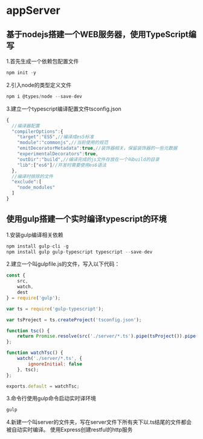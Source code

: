 # appServer
## 基于nodejs搭建一个WEB服务器，使用TypeScript编写

1.首先生成一个依赖包配置文件
```javascript
npm init -y
```
2.引入node的类型定义文件
```javascript
npm i @types/node --save-dev
```
3.建立一个typescript编译配置文件tsconfig.json
```javascript
{
  //编译器配置
  "compilerOptions":{
    "target":"ES5",//编译成es5标准
    "module":"commonjs",//当前使用的规范
    "emitDecoratorMetadata":true,//装饰器相关，保留装饰器的一些元数据
    "experimentalDecorators":true,
    "outDir":"build",//编译完成的js文件存放在一个叫build的目录
    "lib":["es6"]//开发时需要使用es6语法
  },
  //编译时排除的文件
  "exclude":[
    "node_modules"
  ]
}
```
## 使用gulp搭建一个实时编译typescript的环境
1.安装gulp编译相关依赖
```javascript
npm install gulp-cli -g
npm install gulp gulp-typescript typescript --save-dev
```
2.建立一个叫gulpfile.js的文件，写入以下代码：
```javascript
const {
    src,
    watch,
    dest
} = require('gulp');

var ts = require('gulp-typescript');

var tsProject = ts.createProject('tsconfig.json');

function tsc() {
    return Promise.resolve(src('./server/*.ts').pipe(tsProject()).pipe(dest('./build')));
};

function watchTsc() {
    watch('./server/*.ts', {
        ignoreInitial: false
    }, tsc);
};

exports.default = watchTsc;
```
3.命令行使用gulp命令启动实时译环境
```javascript
gulp
```
4.新建一个叫server的文件夹，写在server文件下所有夹下以.ts结尾的文件都会被自动实时编译。
使用Express创建restful的http服务  